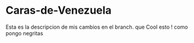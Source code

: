 # Caras-de-Venezuela
Esta es la descripcion de mis cambios en el branch.
  que Cool esto !
  como pongo negritas
